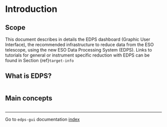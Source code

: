 # Introduction

## Scope

This document describes in details the EDPS dashboard (Graphic User
Interface), the recommended infrastructure to reduce data from the ESO
telescope, using the new ESO Data Processing System (EDPS). Links to tutorials for general or instrument specific
reduction with EDPS can be found in Section {ref}`target-info`

## What is EDPS? <a name="what_is_edps"></a>

```{include} ../common/what_is_edps.md
```

## Main concepts <a name="main_concepts"></a>

```{include} ../common/main_concepts.md
```

---
Go to `edps-gui` documentation [index](../edpsgui/index)